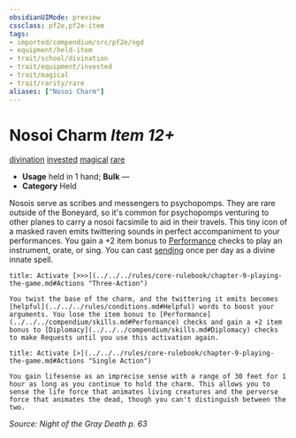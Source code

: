 ```yaml
---
obsidianUIMode: preview
cssclass: pf2e,pf2e-item
tags:
- imported/compendium/src/pf2e/ngd
- equipment/held-item
- trait/school/divination
- trait/equipment/invested
- trait/magical
- trait/rarity/rare
aliases: ["Nosoi Charm"]
---
```

# Nosoi Charm *Item 12+*  
[divination](divination.md)  [invested](invested.md)  [magical](magical.md)  [rare](rare.md)  

- **Usage** held in 1 hand; **Bulk** —
- **Category** Held

Nosois serve as scribes and messengers to psychopomps. They are rare outside of the Boneyard, so it's common for psychopomps venturing to other planes to carry a nosoi facsimile to aid in their travels. This tiny icon of a masked raven emits twittering sounds in perfect accompaniment to your performances. You gain a +2 item bonus to [Performance](../../skills.md#Performance) checks to play an instrument, orate, or sing. You can cast [sending](../../spells/sending.md) once per day as a divine innate spell.

```ad-embed-ability
title: Activate [>>>](../../../rules/core-rulebook/chapter-9-playing-the-game.md#Actions "Three-Action")

You twist the base of the charm, and the twittering it emits becomes [helpful](../../../rules/conditions.md#Helpful) words to boost your arguments. You lose the item bonus to [Performance](../../../compendium/skills.md#Performance) checks and gain a +2 item bonus to [Diplomacy](../../../compendium/skills.md#Diplomacy) checks to make Requests until you use this activation again.
```

```ad-embed-ability
title: Activate [>](../../../rules/core-rulebook/chapter-9-playing-the-game.md#Actions "Single Action")

You gain lifesense as an imprecise sense with a range of 30 feet for 1 hour as long as you continue to hold the charm. This allows you to sense the life force that animates living creatures and the perverse force that animates the dead, though you can't distinguish between the two.
```

*Source: Night of the Gray Death p. 63*
